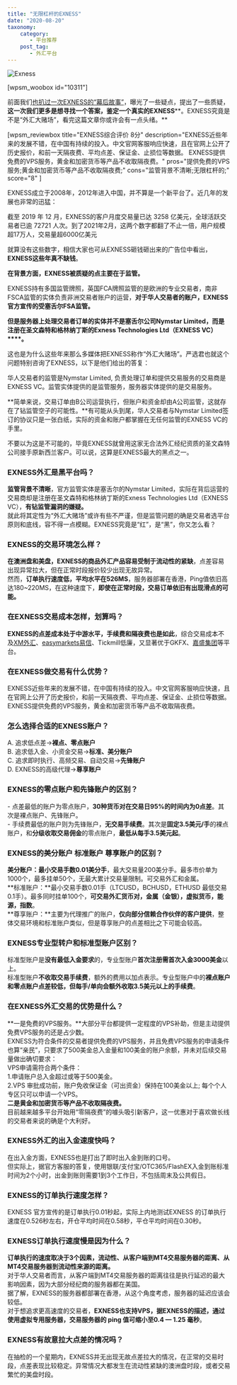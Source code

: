 ```yaml
---
title: "无限杠杆的EXNESS"
date: "2020-08-20"
taxonomy:
    category: 
       - 平台推荐
    post_tag: 
       - 外汇平台
---
```


![Exness](https://cdn.fendou.la/welaowei8/2019/01/Exness.svg)

\[wpsm\_woobox id="10311"\]

前面我们[也扒过一次EXNESS的“幕后故事”](https://we.laowei8.com/product/exness-review)，曝光了一些疑点，提出了一些质疑，**这一次我们更多是想寻找一个答案，鉴定一个真实的EXNESS****。EXNESS究竟是不是“外汇大赌场”，看完这篇文章你或许会有一点头绪。**

\[wpsm\_reviewbox title="EXNESS综合评价 8分" description="EXNESS近些年来的发展不错，在中国有持续的投入。中文官网客服响应快速，且在官网上公开了历史报价，和前一天隔夜费、平均点差、保证金、止损位等数据。 EXNESS提供免费的VPS服务，黄金和加密货币等产品不收取隔夜费。" pros="提供免费的VPS服务;黄金和加密货币等产品不收取隔夜费;" cons="监管背景不清晰;无限杠杆的;" score="8" \]

EXNESS成立于2008年，2012年进入中国，并不算是一个新平台了。近几年的发展也非常的迅猛：

截至 2019 年 12 月，EXNESS的客户月度交易量已达 3258 亿美元，全球活跃交易者已逾 72721 人次。到了2021年2月，这两个数字都翻了不止一倍，用户规模超17万人，交易量超6000亿美元

就算没有这些数字，相信大家也可从EXNESS砸钱砸出来的广告位中看出，**EXNESS这些年真不缺钱**。

**在背景方面，EXNESS被质疑的点主要在于监管。**

EXNESS持有多国监管牌照，英国FCA牌照监管的是欧洲的专业交易者，南非FSCA监管的实体负责非洲交易者账户的运营，**对于华人交易者的账户，EXNESS官方宣传的受****塞舌尔FSA****监管。**

**但是服务器上处理交易者订单的实体并不是****塞舌尔****公司Nymstar Limited，而是注册在****圣文森特和格林纳丁斯****的Exness Technologies Ltd（****EXNESS VC****）****。**

这也是为什么这些年来那么多媒体把EXNESS称作“外汇大赌场”。严选君也就这个问题特别咨询了EXNESS，以下是他们给出的答复：

华人交易者的监管是Nymstar Limited, 负责处理订单和提供交易服务的交易商是EXNESS VC。监管实体提供的是监管服务，服务器实体提供的是交易服务。

**简单来说，交易订单由B公司运营执行，但账户和资金却由A公司监管，这就存在了钻监管空子的可能性。**有可能从头到尾，华人交易者与Nymstar Limited签订的协议只是一张白纸，实际的资金和账户都掌握在无任何监管的EXNESS VC的手里。

不要以为这是不可能的，毕竟EXNESS就曾用这家无合法外汇经纪资质的圣文森特公司接手原新西兰客户。可以说，这算是EXNESS最大的黑点之一。

### EXNESS外汇是黑平台吗？

**监管背景不清晰**，官方监管实体是塞舌尔的Nymstar Limited，实际在背后运营的交易商却是注册在圣文森特和格林纳丁斯的Exness Technologies Ltd（EXNESS VC），**有钻监管漏洞的嫌疑。**  
就此将其定性为“外汇大赌场”或许有些不严谨，但是监管问题的确是交易者选平台原则和底线，容不得一点模糊。EXNESS究竟是“红”，是“黑”，你又怎么看？

### EXNESS的交易环境怎么样？

**在澳洲盘和美盘，EXNESS的商品外汇产品容易受制于流动性的紧缺**，点差容易出现异常拉大，但在正常时段报价较少出现无故异常。  
然而，**订单执行速度低，平均水平在526MS**，服务器部署在香港，Ping值依旧高达180~220MS，在这种速度下，**即使在正常时段，交易订单依旧有出现滑点的可能。**

### 在EXNESS交易成本怎样，划算吗？

**EXNESS的点差成本处于中游水平，手续费和隔夜费也是如此**，综合交易成本不及[XM外汇](https://www.ssgg.net/go/xmforex/)、[easymarkets易信](https://www.ssgg.net/go/easymarket/)、Tickmill低廉，又显著优于GKFX、[嘉盛集团](https://www.ssgg.net/go/forexcom)等平台。

### 在EXNESS做交易有什么优势？

EXNESS近些年来的发展不错，在中国有持续的投入。中文官网客服响应快速，且在官网上公开了历史报价，和前一天隔夜费、平均点差、保证金、止损位等数据。  
EXNESS提供免费的VPS服务，黄金和加密货币等产品不收取隔夜费。

### 怎么选择合适的EXNESS账户？

A. 追求低点差→**裸点、零点账户**  
B. 追求低入金、小资金交易→**标准、美分账户**  
C. 追求即时执行、高频交易、自动交易→**先锋账户**  
D. EXNESS的高级代理→**尊享账户**

### EXNESS的零点账户和先锋账户的区别？

\- 点差最低的账户为零点账户，**30种货币对在交易日95%的时间内为0点差**。其次是裸点账户、先锋账户。  
\- 手续费最低的账户则为先锋账户，**无交易手续费**。其次是**固定3.5美元/手**的裸点账户，和**分级收取交易佣金**的零点账户，**最低从每手3.5美元起**。

### EXNESS的美分账户 标准账户 尊享账户的区别？

**美分账户：最小交易手数0.01美分手**，最大交易量200美分手。最多市价单为1000个，最多挂单50个，无最大累计交易量限制。可交易外汇和金属。  
**标准账户：**最小交易手数0.01手（LTCUSD，BCHUSD，ETHUSD 最低交易0.1手）。最多同时挂单100个，**可交易外汇货币对，金属（金银），虚拟货币，能源，指数**。  
**尊享账户：**主要为代理推广的账户，**仅向部分信赖合作伙伴的客户提供**，整体交易环境和标准账户类似，但是尊享账户的点差相比之下可能会较高。

### EXNESS专业型转户和标准型账户区别？

标准型账户是**没有最低入金要求**的，专业型账户**首次注册需首次入金3000美金**以上。  
标准型账户**不收取交易手续费**，额外的费用以加点表示。专业型账户中的**裸点账户和零点账户点差较低，但每手/单向会额外收取3.5美元以上的手续费**。

### 在EXNESS外汇交易的优势是什么？

**一是免费的VPS服务。**大部分平台都提供一定程度的VPS补助，但是主动提供免费VPS服务的还是占少数。  
EXNESS为符合条件的交易者提供免费的VPS服务，并且免费VPS服务的申请条件也算“亲民”，只要求了500美金总入金量和100美金的账户余额，并未对后续交易量做出确切要求：  
VPS申请需符合两个条件：  
1.申请账户总入金超过或等于500美金。  
2.VPS 审批成功前，账户免收保证金（可出资金）保持在100美金以上; 每个个人专区只可以申请一个VPS。  
**二是黄金和加密货币等产品不收取隔夜费。**  
目前越来越多平台开始用“零隔夜费”的噱头吸引新客户，这一优惠对于喜欢做长线的交易者来说的确是个大利好。

### EXNESS外汇的出入金速度快吗？

在出入金方面，EXNESS也是打出了即时出入金到账的口号。  
但实际上，据官方客服的答复，使用银联/支付宝/OTC365/FlashEX入金到账标准时间为2个小时，出金到账则需要1到3个工作日，不包括周末及公共假日。

### EXNESS的**订单执行速度**怎样？

EXNESS 官方宣传的是订单执行0.01秒起，实际上内地测试EXNESS 的订单执行速度在0.526秒左右，开仓平均时间在0.58秒，平仓平均时间在0.30秒。

### EXNESS订单执行速度慢是因为什么？

**订单执行的速度取决于3个因素，流动性、从客户端到MT4交易服务器的距离、从MT4交易服务器到流动性来源的距离。**  
对于华人交易者而言，从客户端到MT4交易服务器的距离往往是执行延迟的最大影响因素，因为大部分经纪商的服务器都在美国。  
据了解，EXNESS的服务器都部署在香港，从这个角度考虑，服务器的延迟应该会较低。  
对于想追求更高速度的交易者，**EXNESS也支持VPS，据EXNESS的描述，通过使用虚拟专用服务器，交易服务器的 ping 值可缩小至0.4 — 1.25 毫秒**。

### EXNESS有故意拉大点差的情况吗？

在抽检的一个星期内，EXNESS并无出现无故点差拉大的情况，在正常的交易时段，点差表现比较稳定。异常情况大都发生在流动性紧缺的澳洲盘时段，或者交易繁忙的美盘时段。
